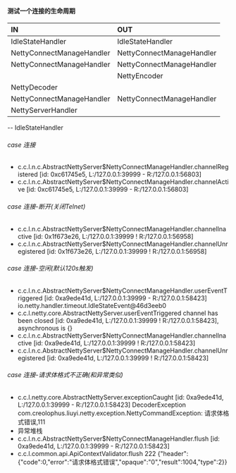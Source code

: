 #### 测试一个连接的生命周期

| IN | OUT |
|:----|:------|
|IdleStateHandler|IdleStateHandler|
|NettyConnectManageHandler|NettyConnectManageHandler|
|NettyConnectManageHandler|NettyConnectManageHandler|
| |NettyEncoder|
|NettyDecoder| |
|NettyConnectManageHandler|NettyConnectManageHandler|
|NettyServerHandler| |


-- IdleStateHandler

###### case 连接
* c.c.l.n.c.AbstractNettyServer$NettyConnectManageHandler.channelRegistered [id: 0xc61745e5, L:/127.0.0.1:39999 - R:/127.0.0.1:56803]
* c.c.l.n.c.AbstractNettyServer$NettyConnectManageHandler.channelActive [id: 0xc61745e5, L:/127.0.0.1:39999 - R:/127.0.0.1:56803]

###### case 连接-断开(关闭Telnet)
* c.c.l.n.c.AbstractNettyServer$NettyConnectManageHandler.channelInactive [id: 0x1f673e26, L:/127.0.0.1:39999 ! R:/127.0.0.1:56958]
* c.c.l.n.c.AbstractNettyServer$NettyConnectManageHandler.channelUnregistered [id: 0x1f673e26, L:/127.0.0.1:39999 ! R:/127.0.0.1:56958]

###### case 连接-空闲(默认120s触发)
* c.c.l.n.c.AbstractNettyServer$NettyConnectManageHandler.userEventTriggered [id: 0xa9ede41d, L:/127.0.0.1:39999 - R:/127.0.0.1:58423] io.netty.handler.timeout.IdleStateEvent@46d3eeb0
* c.c.l.netty.core.AbstractNettyServer.userEventTriggered channel has been closed [id: 0xa9ede41d, L:/127.0.0.1:39999 ! R:/127.0.0.1:58423], asynchronous is {}
* c.c.l.n.c.AbstractNettyServer$NettyConnectManageHandler.channelInactive [id: 0xa9ede41d, L:/127.0.0.1:39999 ! R:/127.0.0.1:58423]
* c.c.l.n.c.AbstractNettyServer$NettyConnectManageHandler.channelUnregistered [id: 0xa9ede41d, L:/127.0.0.1:39999 ! R:/127.0.0.1:58423]

###### case 连接-请求体格式不正确(和异常类似)
* c.c.l.netty.core.AbstractNettyServer.exceptionCaught [id: 0xa9ede41d, L:/127.0.0.1:39999 - R:/127.0.0.1:58423] DecoderException com.creolophus.liuyi.netty.exception.NettyCommandException: 请求体格式错误,111
* 异常堆栈
* c.c.l.n.c.AbstractNettyServer$NettyConnectManageHandler.flush [id: 0xa9ede41d, L:/127.0.0.1:39999 - R:/127.0.0.1:58423]
* c.c.l.common.api.ApiContextValidator.flush 222 {"header":{"code":0,"error":"请求体格式错误","opaque":"0","result":1004,"type":2}}
